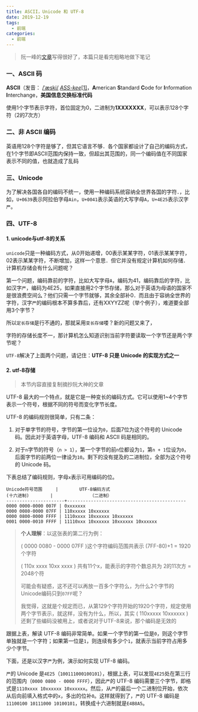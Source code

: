 ```yaml
---
title: ASCII，Unicode 和 UTF-8
date: 2019-12-19
tags:
  - 前端
categories:
  - 前端
---
```


> 阮一峰的[文章](http://www.ruanyifeng.com/blog/2007/10/ascii_unicode_and_utf-8.html)写得很好了，本篇只是看完粗略地做下笔记

### 一、ASCII 码

**ASCII**（发音： [/ˈæski/](https://zh.wikipedia.org/wiki/Help:英語國際音標) [*ASS-kee*](https://zh.wikipedia.org/wiki/Wikipedia:發音重拼)[[1\]](https://zh.wikipedia.org/wiki/ASCII#cite_note-1)，**A**merican **S**tandard **C**ode for **I**nformation **I**nterchange，**美国信息交换标准代码**

使用1个字节表示字符，首位固定为0，二进制为**1XXXXXXX**，可以表示128个字符（2的7次方）

### 二、非 ASCII 编码

英语用128个字符是够了，但其它语言不够．各个国家都设计了自己的编码方式，在1个字节即ASCII范围内保持一致，但超出其范围的，同一个编码值在不同国家表示不同的值，也就造成了乱码

### 三、Unicode

为了解决各国各自的编码不统一，使用一种编码系统容纳全世界各国的字符．，比如，`U+0639`表示阿拉伯字母`Ain`，`U+0041`表示英语的大写字母`A`，`U+4E25`表示汉字`严`。

### 四、UTF-8

#### 1. unicode与utf-8的关系

`unicode`只是一种编码方式，从0开始递增，00表示某某字符，01表示某某字符，02表示某某字符，不断增加，这样一个意思．但它并没有规定计算机如何存储．计算机存储会有什么问题呢？

第一个问题，编码靠前的字符，比如大写字母`A`，编码为41，编码靠后的字符，比如汉字`严`，编码为4E25，如果直接用2个字节存储，那么对于英语为母语的国家不是很浪费空间么？他们只需一个字节就够，其余全部补0．而且由于容纳全世界的字符，汉字`严`的编码根本不算多靠后，还有XXYYZZ呢（举个例子），难道要全部用3个字节？

所以`定长存储`是行不通的，那就采用`变长存储`喽？新的问题又来了，

字符的存储长度不一，那计算机怎么知道识别当前字符要读取一个字节还是两个字节呢？

`UTF-8`解决了上面两个问题，请记住：**UTF-8 只是 Unicode 的实现方式之一**

#### 2. utf-8存储

> 本节内容直接复制摘抄阮大神的文章

UTF-8 最大的一个特点，就是它是一种变长的编码方式。它可以使用1~4个字节表示一个符号，根据不同的符号而变化字节长度。

UTF-8 的编码规则很简单，只有二条：

1. 对于单字节的符号，字节的第一位设为`0`，后面7位为这个符号的 Unicode 码。因此对于英语字母，UTF-8 编码和 ASCII 码是相同的。

2. 对于`n`字节的符号（`n > 1`），第一个字节的前`n`位都设为`1`，第`n + 1`位设为`0`，后面字节的前两位一律设为`10`。剩下的没有提及的二进制位，全部为这个符号的 Unicode 码。

下表总结了编码规则，字母`x`表示可用编码的位。

```
Unicode符号范围     |        UTF-8编码方式
(十六进制)        |              （二进制）
----------------------+---------------------------------------------
0000 0000-0000 007F | 0xxxxxxx
0000 0080-0000 07FF | 110xxxxx 10xxxxxx
0000 0800-0000 FFFF | 1110xxxx 10xxxxxx 10xxxxxx
0001 0000-0010 FFFF | 11110xxx 10xxxxxx 10xxxxxx 10xxxxxx
```

> **个人理解**：以这张表的第二行为例：
>
> ( 0000 0080 - 0000 07FF )这个字符编码范围共表示 (7FF-80)+1 = 1920个字符
>
> ( 110x xxxx 10xx xxxx ) 共有11个x，能表示的字符个数总共为 2的11次方 = 2048个符
>
> 可能会有疑惑，这不还可以再放一百多个字符么，为什么2个字节的Unicode编码只到`07FF`呢？
>
> 我觉得，这就是个规定而已，从第129个字符开始的1920个字符，规定使用两个字节表示，就这样，没有为什么，所以，其实 ( 110xxxxx 10xxxxxx ) 还剩了些编码没被用上，或者说对于UTF-8来说，那个编码是无效的

跟据上表，解读 UTF-8 编码非常简单。如果一个字节的第一位是`0`，则这个字节单独就是一个字符；如果第一位是`1`，则连续有多少个`1`，就表示当前字符占用多少个字节。

下面，还是以汉字`严`为例，演示如何实现 UTF-8 编码。

`严`的 Unicode 是`4E25`（`100111000100101`），根据上表，可以发现`4E25`处在第三行的范围内（`0000 0800 - 0000 FFFF`），因此`严`的 UTF-8 编码需要三个字节，即格式是`1110xxxx 10xxxxxx 10xxxxxx`。然后，从`严`的最后一个二进制位开始，依次从后向前填入格式中的`x`，多出的位补`0`。这样就得到了，`严`的 UTF-8 编码是`11100100 10111000 10100101`，转换成十六进制就是`E4B8A5`。